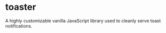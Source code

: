 # toaster
A highly customizable vanilla JavaScript library used to cleanly serve toast notifications.
